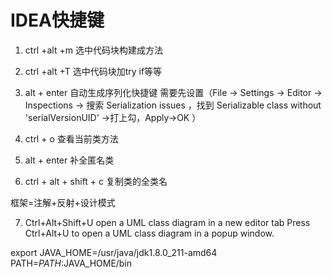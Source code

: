 # IDEA快捷键

1. ctrl +alt +m  选中代码块构建成方法
2. ctrl +alt +T  选中代码块加try if等等
3. alt  + enter  自动生成序列化快捷键
需要先设置（File -> Settings -> Editor -> Inspections -> 搜索 Serialization issues ，找到 Serializable class without 'serialVersionUID' ->打上勾，Apply->OK ）  

4. ctrl + o  查看当前类方法

5. alt + enter  补全匿名类

6. ctrl + alt + shift + c  复制类的全类名

框架=注解+反射+设计模式

7. Ctrl+Alt+Shift+U  open a UML class diagram in a new editor tab
Press Ctrl+Alt+U to open a UML class diagram in a popup window.


export JAVA_HOME=/usr/java/jdk1.8.0_211-amd64
PATH=$PATH:$JAVA_HOME/bin